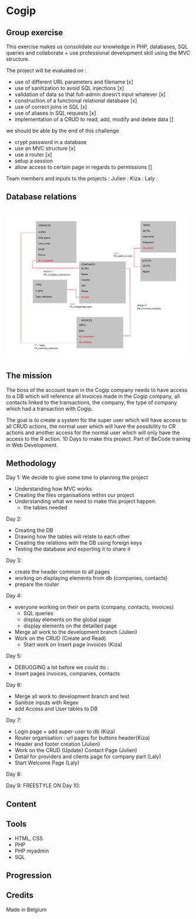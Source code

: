 # Cogip

## Group exercise

This exercise makes us consolidate our knowledge in PHP, databases, SQL queries and collaborate + use professional development skill using the MVC structure.

The project will be evaluated on :

- use of different URL parameters and filename [x] 
- use of sanitization to avoid SQL injections [x] 
- validation of data so that full-admin doesn’t input whatever [x] 
- construction of a functional relational database [x] 
- use of correct joins in SQL [x] 
- use of aliases in SQL requests [x] 
- implementation of a CRUD to read, add, modify and delete data [] 

we should be able by the end of this challenge

- crypt password in a database
- use an MVC structure [x] 
- use a router [x] 
- setup a session
- allow access to certain page in regards to permissions [] 

Team members and inputs to the projects :
Julien :
Kiza :
Laly :

## Database relations

![dbrelations](VIVELACOGIP.jpg)

## The mission

The boss of the account team in the Cogip company needs to have access to a DB which will reference all invoices made in the Cogip company, all contacts linked to the transactions, the company, the type of company which had a transaction with Cogip.

The goal is to create a system for the super user which will have access to all CRUD actions, the normal user which will have the possibility to CR actions and another access for the normal user which will only have the access to the R action. 10 Days to make this project. Part of BeCode training in Web Development.

## Methodology

Day 1:
We decide to give some time to planning the project

- Understanding how MVC works
- Creating the files organisations within our project
- Understanding what we need to make this project happen.
  - the tables needed

Day 2:

- Creating the DB
- Drawing how the tables will relate to each other
- Creating the relations with the DB using foreign keys
- Testing the database and exporting it to share it

Day 3:

- create the header common to all pages
- working on displaying elements from db (companies, contacts)
- prepare the router

Day 4:
- everyone working on their on parts (company, contacts, invoices)
    - SQL queries
    - display elements on the global page
    - display elements on the detailled page
- Merge all work to the development branch (Julien)
- Work on the CRUD (Create and Read) 
    - Start work on Insert page invoices (Kiza)

Day 5:
- DEBUGGING a lot before we could do :
- Insert pages invoices, companies, contacts

Day 6:
- Merge all work to development branch and test
- Sanitize inputs with Regex
- add Access and User tables to DB

Day 7:
- Login page + add super-user to db (Kiza)
- Router organisation : url pages for buttons header(Kiza)
- Header and footer creation (Julien)
- Work on the CRUD (Update) Contact Page (Julien)
- Detail for providers and clients page for company part (Laly)
- Start Welcome Page (Laly)

Day 8:

Day 9:
FREESTYLE ON 
Day 10:

## Content

## Tools

- HTML, CSS
- PHP
- PHP myadmin
- SQL

## Progression

## Credits

Made in Belgium
